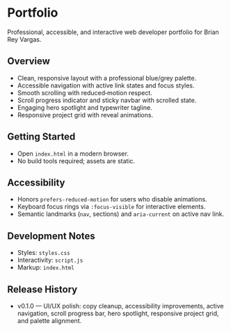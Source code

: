 # Portfolio

Professional, accessible, and interactive web developer portfolio for Brian Rey Vargas.

## Overview
- Clean, responsive layout with a professional blue/grey palette.
- Accessible navigation with active link states and focus styles.
- Smooth scrolling with reduced‑motion respect.
- Scroll progress indicator and sticky navbar with scrolled state.
- Engaging hero spotlight and typewriter tagline.
- Responsive project grid with reveal animations.

## Getting Started
- Open `index.html` in a modern browser.
- No build tools required; assets are static.

## Accessibility
- Honors `prefers-reduced-motion` for users who disable animations.
- Keyboard focus rings via `:focus-visible` for interactive elements.
- Semantic landmarks (`nav`, sections) and `aria-current` on active nav link.

## Development Notes
- Styles: `styles.css`
- Interactivity: `script.js`
- Markup: `index.html`

## Release History
- v0.1.0 — UI/UX polish: copy cleanup, accessibility improvements, active navigation, scroll progress bar, hero spotlight, responsive project grid, and palette alignment.
